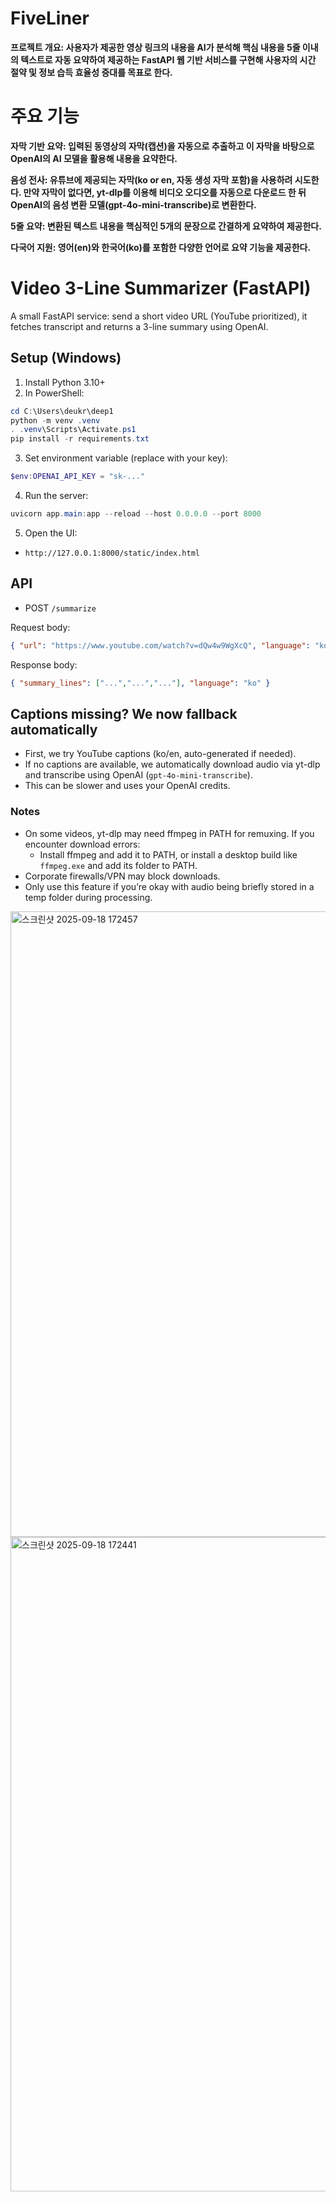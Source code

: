 # FiveLiner

**프로젝트 개요: 사용자가 제공한 영상 링크의 내용을 AI가 분석해 핵심 내용을 5줄 이내의 텍스트로 자동 요약하여 제공하는 FastAPI 웹 기반 서비스를 구현해 사용자의 시간 절약 및 정보 습득 효율성 증대를 목표로 한다.**


# 주요 기능

**자막 기반 요약: 입력된 동영상의 자막(캡션)을 자동으로 추출하고 이 자막을 바탕으로 OpenAI의 AI 모델을 활용해 내용을 요약한다.**

**음성 전사: 유튜브에 제공되는 자막(ko or en, 자동 생성 자막 포함)을 사용하려 시도한다. 만약 자막이 없다면, yt-dlp를 이용해 비디오 오디오를 자동으로 다운로드 한 뒤 OpenAI의 음성 변환 모델(gpt-4o-mini-transcribe)로 변환한다.**

**5줄 요약: 변환된 텍스트 내용을 핵심적인 5개의 문장으로 간결하게 요약하여 제공한다.**

**다국어 지원: 영어(en)와 한국어(ko)를 포함한 다양한 언어로 요약 기능을 제공한다.**



# Video 3-Line Summarizer (FastAPI)

A small FastAPI service: send a short video URL (YouTube prioritized), it fetches transcript and returns a 3-line summary using OpenAI.

## Setup (Windows)

1. Install Python 3.10+
2. In PowerShell:

```powershell
cd C:\Users\deukr\deep1
python -m venv .venv
. .venv\Scripts\Activate.ps1
pip install -r requirements.txt
```

3. Set environment variable (replace with your key):

```powershell
$env:OPENAI_API_KEY = "sk-..."
```

4. Run the server:

```powershell
uvicorn app.main:app --reload --host 0.0.0.0 --port 8000
```

5. Open the UI:
- `http://127.0.0.1:8000/static/index.html`

## API

- POST `/summarize`

Request body:

```json
{ "url": "https://www.youtube.com/watch?v=dQw4w9WgXcQ", "language": "ko" }
```

Response body:

```json
{ "summary_lines": ["...","...","..."], "language": "ko" }
```

## Captions missing? We now fallback automatically
- First, we try YouTube captions (ko/en, auto-generated if needed).
- If no captions are available, we automatically download audio via yt-dlp and transcribe using OpenAI (`gpt-4o-mini-transcribe`).
- This can be slower and uses your OpenAI credits.

### Notes
- On some videos, yt-dlp may need ffmpeg in PATH for remuxing. If you encounter download errors:
  - Install ffmpeg and add it to PATH, or install a desktop build like `ffmpeg.exe` and add its folder to PATH.
- Corporate firewalls/VPN may block downloads.
- Only use this feature if you’re okay with audio being briefly stored in a temp folder during processing.



<img width="1686" height="1001" alt="스크린샷 2025-09-18 172457" src="https://github.com/user-attachments/assets/69ed21ca-cd03-48c2-ae13-b3e0e139c7a3" />

<img width="1642" height="1047" alt="스크린샷 2025-09-18 172441" src="https://github.com/user-attachments/assets/dc420528-cc2d-4d22-a1b8-d03cc064676f" />
